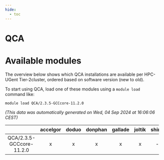 ```yaml
---
hide:
  - toc
---
```


QCA
===

# Available modules


The overview below shows which QCA installations are available per HPC-UGent Tier-2cluster, ordered based on software version (new to old).

To start using QCA, load one of these modules using a `module load` command like:

```shell
module load QCA/2.3.5-GCCcore-11.2.0
```

*(This data was automatically generated on Wed, 04 Sep 2024 at 16:06:06 CEST)*  

| |accelgor|doduo|donphan|gallade|joltik|shinx|skitty|
| :---: | :---: | :---: | :---: | :---: | :---: | :---: | :---: |
|QCA/2.3.5-GCCcore-11.2.0|x|x|x|x|x|-|x|
